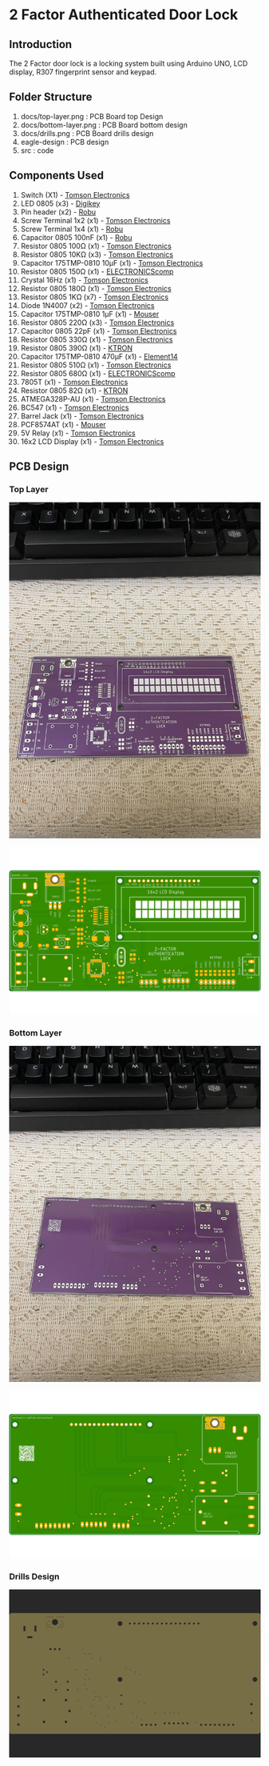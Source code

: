 # 2 Factor Authenticated Door Lock

## Introduction

The 2 Factor door lock is a locking system built using Arduino UNO, LCD display, R307 fingerprint sensor and keypad.

## Folder Structure

1. docs/top-layer.png : PCB Board top Design
2. docs/bottom-layer.png : PCB Board bottom design
3. docs/drills.png : PCB Board drills design
4. eagle-design : PCB design
5. src : code

## Components Used

1. Switch (X1) - [Tomson Electronics](https://www.tomsonelectronics.com/products/6mm-x-6mm-x-5mm-micro-switch)
2. LED 0805 (x3) - [Digikey](https://www.digikey.in/catalog/en/partgroup/chipled-0805-rectangle-with-flat-top-leds/34905)
3. Pin header (x2) - [Robu](https://robu.in/product/adafruit-stacking-headers-for-feather-12-pin-and-16-pin-female-headers/)
4. Screw Terminal 1x2 (x1) - [Tomson Electronics](https://www.tomsonelectronics.com/products/2-pin-pcb-mount-screw-terminal-block-connectors-126)
5. Screw Terminal 1x4 (x1) - [Robu](https://robu.in/product/4-pin-5-08mm-pitch-pluggable-screw-terminal-block-pack-of-3/)
6. Capacitor 0805 100nF (x1) - [Robu](https://robu.in/product/100nf-0805-surface-mount-multilayer-ceramic-capacitor-pack-of-40/)
7. Resistor 0805 100Ω (x1) - [Tomson Electronics](https://www.tomsonelectronics.com/products/4-7-820-ohms-thick-film-chip-smd-resistors-0805?variant=37572045209795)
8. Resistor 0805 10KΩ (x3) - [Tomson Electronics](https://www.tomsonelectronics.com/products/1-240-kohms-thick-film-chip-smd-resistors-0805?variant=37572054515907)
9. Capacitor 175TMP-0810 10µF (x1) - [Tomson Electronics](https://www.mouser.in/ProductDetail/Lelon/VE-100M2ATR-0810?qs=GtPRU6UQL8zXzI3APMGIww==)
10. Resistor 0805 150Ω (x1) - [ELECTRONICScomp](https://www.electronicscomp.com/150-ohm-resistor-0805-smd-package)
11. Crystal 16Hz (x1) - [Tomson Electronics](https://www.tomsonelectronics.com/products/crystal-oscillator-16-mhz-small)
12. Resistor 0805 180Ω (x1) - [Tomson Electronics](https://www.tomsonelectronics.com/products/4-7-820-ohms-thick-film-chip-smd-resistors-0805?variant=37572045045955)
13. Resistor 0805 1KΩ (x7) - [Tomson Electronics](https://www.tomsonelectronics.com/products/1-240-kohms-thick-film-chip-smd-resistors-0805?variant=37572054548675)
14. Diode 1N4007 (x2) - [Tomson Electronics](https://www.tomsonelectronics.com/products/diode-1n-4007)
15. Capacitor 175TMP-0810 1µF (x1) - [Mouser](https://www.mouser.in/ProductDetail/Lelon/VZH-331M1ETR-0810?qs=sXzuR3ywNuchKJ7mmh%252BA6w==)
16. Resistor 0805 220Ω (x3) - [Tomson Electronics](https://www.tomsonelectronics.com/products/4-7-820-ohms-thick-film-chip-smd-resistors-0805?variant=37572044980419)
17. Capacitor 0805 22pF (x1) - [Tomson Electronics](https://robu.in/product/22pf-0805-surface-mount-multilayer-ceramic-capacitor-pack-of-50/)
18. Resistor 0805 330Ω (x1) - [Tomson Electronics](https://www.tomsonelectronics.com/products/4-7-820-ohms-thick-film-chip-smd-resistors-0805?variant=37572045111491)
19. Resistor 0805 390Ω (x1) - [KTRON](https://www.ktron.in/product/resistor-390-ohms-5-1-8w-smd-0805/)
20. Capacitor 175TMP-0810 470µF (x1) - [Element14](https://in.element14.com/c/passive-components/capacitors/aluminium-electrolytic-capacitors/smd-aluminium-electrolytic-capacitors?capacitance=470uf)
21. Resistor 0805 510Ω (x1) - [Tomson Electronics](https://www.tomsonelectronics.com/products/4-7-820-ohms-thick-film-chip-smd-resistors-0805?variant=37572044914883)
22. Resistor 0805 680Ω (x1) - [ELECTRONICScomp](https://www.electronicscomp.com/680-ohm-resistor-0805-smd-package)
23. 7805T (x1) - [Tomson Electronics](https://www.tomsonelectronics.com/products/regulator-ic-7805)
24. Resistor 0805 82Ω (x1) - [KTRON](https://www.ktron.in/product/resistor-82-ohms-51-8w-smd-0805/)
25. ATMEGA328P-AU (x1) - [Tomson Electronics](https://www.tomsonelectronics.com/products/smd-ic-atmega-328?variant=49936455955)
26. BC547 (x1) - [Tomson Electronics](https://www.tomsonelectronics.com/products/transistor-bc-547)
27. Barrel Jack (x1) - [Tomson Electronics](https://www.tomsonelectronics.com/products/dc-barrel-power-jack)
28. PCF8574AT (x1) - [Mouser](https://www.mouser.in/ProductDetail/NXP-Semiconductors/PCF8574AT-3518?qs=LOCUfHb8d9s1dE4yk7F8TQ%3D%3D)
29. 5V Relay (x1) - [Tomson Electronics](https://www.tomsonelectronics.com/products/5v-single-contact-sugar-cube-relay)
30. 16x2 LCD Display (x1) - [Tomson Electronics](https://www.tomsonelectronics.com/products/16x1-character-green-backlight-lcd-display)

## PCB Design

### Top Layer

![PCB - Top](docs/pcb_front.jpeg)

![Top layer](docs/top-layer.png)

### Bottom Layer

![PCB - Bottom](docs/pcb_back.jpeg)

![Bottom layer](docs/bottom-layer.png)

### Drills Design

![Drills design](docs/drills.png)

